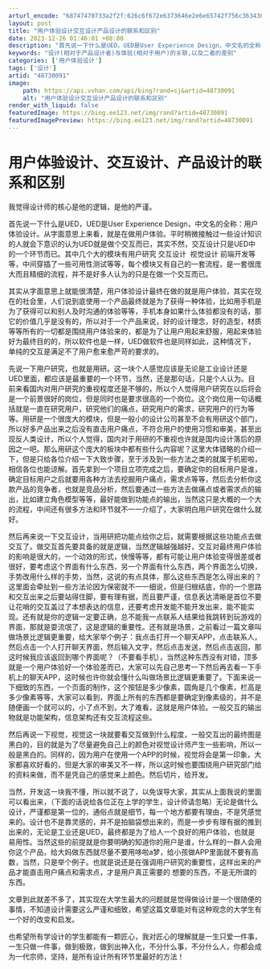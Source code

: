 ```yaml
---
arturl_encode: "68747470733a2f2f:626c6f672e6373646e2e6e65742f756c363436363931393933:2f61727469636c652f64657461696c732f3438373330303931"
layout: post
title: "用户体验设计交互设计产品设计的联系和区别"
date: 2023-12-26 01:46:01 +08:00
description: "首先说一下什么是UED，UED是User Experience Design，中文名的全称：用户体验"
keywords: "设计(相对于产品设计者)与体验(相对于用户)的关联,以及二者的差别"
categories: ['用户体验设计']
tags: ['设计']
artid: "48730091"
image:
    path: https://api.vvhan.com/api/bing?rand=sj&artid=48730091
    alt: "用户体验设计交互设计产品设计的联系和区别"
render_with_liquid: false
featuredImage: https://bing.ee123.net/img/rand?artid=48730091
featuredImagePreview: https://bing.ee123.net/img/rand?artid=48730091
---
```


# 用户体验设计、交互设计、产品设计的联系和区别

我觉得设计师的核心是他的逻辑，是他的严谨。

首先说一下什么是UED，UED是User Experience Design，中文名的全称：用户体验设计。从字面意思上来看，就是在做用户体验。平时稍微接触过一些设计知识的人就会下意识的认为UED就是做个交互而已，其实不然，交互设计只是UED中的一个环节而已。其中几个大的模块有用户研究 交互设计  视觉设计 前端开发等等，中间穿插了一些可用性测试等等，每个模块又有自己的一套流程，是一套很庞大而且精细的流程，并不是好多人认为的只是在做一个交互而已。

其实从字面意思上就能很清楚，用户体验设计最终在做的就是用户体验，其实在现在的社会里，人们说到底使用一个产品最终就是为了获得一种体验，比如用手机是为了获得可以和别人及时沟通的体验等等，手机本身如果什么体验都没有的话，那它的价值几乎是没有的，所以对于一个产品来说，好的设计理念，好的造型，材质等等所有的一切都是围绕用户体验来的，都是为了让用户用起来舒服，用起来体验好为最终目的的，所以软件也是一样，UED做软件也是同样如此，这种情况下，单纯的交互是满足不了用户愈来愈严苛的要求的。

先说一下用户研究，也就是用研。这一块个人感觉应该是无论是工业设计还是UED里面，都应该是最重要的一个环节，当然，还是那句话，只是个人认为。目前来看国内对用户研究的重视程度还是不够的，所以个人觉得用户研究在以后将会是一个前景很好的岗位，但是同时也是要求很高的一个岗位。这个岗位用一句话概括就是一直在研究用户，研究他们的痛点，研究用户的需求，研究用户的行为等等。用研是一个很庞大的模块，但是一般小的设计公司甚至不会有用研这个部门，所以好多产品出来之后没有直击用户痛点，不符合用户的使用习惯和审美，甚至出现反人类设计，所以个人觉得，国内对于用研的不重视也许就是国内设计落后的原因之一吧。那么用研这个庞大的板块中都有些什么内容呢？这里大体错略的介绍一下，但是只给各位介绍一下大致步骤，至于涉及到一些方法之类的就属于机密啦，相信各位也能谅解。首先拿到一个项目立项完成之后，要确定你的目标用户是谁，确定目标用户之后就要用各种方法去挖掘用户痛点，需求点等等，然后去分析你这款产品的竞争者，也就是竞品分析，然后要通过一些方法去做痛点或者需求点的输出，比如建立角色模型等等，最好能做到功能点的输出，当然这只是大概的一个大的流程，中间还有很多方法和环节就不一一介绍了，大家明白用户研究在做什么就好。

然后再来说一下交互设计，当用研把功能点给你之后，就需要根据这些功能点去做交互了。做交互首先要具备的就是逻辑，当然逻辑越强越好，交互对最终用户体验的影响是很大的，一个动效的形式，快慢等等，都有可能让用户体验变得很差或者很好，要考虑这个界面有什么东西，另一个界面有什么东西，两个界面怎么切换，手势改用什么样的手势，当然，这说的有点具体，那么这些东西是怎么得出来的？这里面会牵扯到一些方法论因为保密就不一一细说，但是归根结底，你的一个思路和交互出来之后要站得住脚，要有理有据，而且要严谨，信息表达清晰是首位不要让花哨的交互盖过了本想表达的信息，还要考虑开发能不能开发出来，能不能实现。还有就是你的逻辑一定要正确，总不能我一点联系人结果给我跳转到玩游戏的界面，那就是耍流氓了，这是逻辑的重要性。还有就是场景，之前看过一篇文章叫做场景比逻辑更重要，给大家举个例子：我点击打开一个聊天APP，点击联系人，然后点击一个人打开聊天界面，然后输入文字，然后点击发送，然后点击返回，那这时候我应该返回到哪个界面呢？（不要看手机），当然这种东西没有对错，顶多就是一个用户体验好一个体验差而已，大家可以先自己思考一下然后再去看一下手机上的聊天APP，这时候也许你就会懂什么叫做场景比逻辑更重要了。下面来说一下细致的东西，一个页面的制作，这个按钮是多少像素，圆角是几个像素，栏高是多少像素等等，大家可以看到，界面上所有的东西都是要确定到像素级的，并不是随便画一个就可以的，小了点不到，大了难看，这就是用户体验。一般交互的输出物就是功能架构，信息架构还有交互流程这些。

然后再说一下视觉，视觉这一块就要看交互做到什么程度，一般交互出的最终图是黑白的，目的就是为了尽量避免自己上的颜色对视觉设计师产生一些影响，所以一般是黑白的。同样的，因为用户在使用一个APP的时候，视觉将会是第一印象，大家都喜欢好看的，但是大家的审美又不一样，所以这时候也要围绕用户研究部门给的资料来做，而不是凭自己的感觉来上颜色。然后切片，给开发。

当然，开发这一块我不懂，所以就不说了，以免误导大家，其实从上面我说的里面可以看出来，（下面的话说给各位正在上学的学生，设计师请忽略）无论是做什么设计，严谨都是第一位的，通俗点就是细节，每一个地方都要有理由，不是凭感觉来的。设计也不是靠灵感的，并不是拍脑袋想出来的，而是一步步有理有据的推到出来的，无论是工业还是UED，最终都是为了给人一个良好的用户体验，也就是易用性。当然这些的前提就是你要明确的知道你的用户是谁，什么样的一群人会用你这个产品，给大妈做东西就尽量不要用哆啦a梦，给小孩做APP里面就不要有高数，当然，只是举个例子。也就是说还是在强调用户研究的重要性，这样出来的产品才能直击用户痛点和需求点，才是用户真正需要的 想要的东西，不是无所谓的东西。

文章到此就差不多了，其实现在大学生最大的问题就是觉得做设计是一个很随便的事情，不知道设计需要这么严谨和细致，希望这篇文章能对有这种观念的大学生有一个好的改变和启发。

也希望所有学设计的学生都能有一颗匠心，我对匠心的理解就是一生只爱一件事，一生只做一件事，做到极致，做到出神入化，不分什么事，不分什么人，你都会成为一代宗师，坚持，是所有设计所有环节里最好的方法！